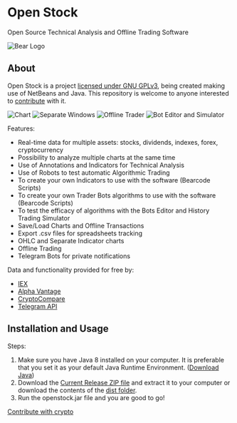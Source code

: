 # Open Stock
Open Source Technical Analysis and Offline Trading Software

![Bear Logo](sblogo.png)

## About
Open Stock is a project [licensed under GNU GPLv3](https://github.com/lcmeyer37/openstock/blob/master/LICENSE), being created making use of NetBeans and Java. This repository is welcome to anyone interested to [contribute](CONTRIBUTING.md) with it. 


![Chart](example1.png)
![Separate Windows](example2.png)
![Offline Trader](example3.png)
![Bot Editor and Simulator](example4.png)

Features:
* Real-time data for multiple assets: stocks, dividends, indexes, forex, cryptocurrency
* Possibility to analyze multiple charts at the same time
* Use of Annotations and Indicators for Technical Analysis
* Use of Robots to test automatic Algorithmic Trading 
* To create your own Indicators to use with the software (Bearcode Scripts)
* To create your own Trader Bots algorithms to use with the software (Bearcode Scripts)
* To test the efficacy of algorithms with the Bots Editor and History Trading Simulator
* Save/Load Charts and Offline Transactions
* Export .csv files for spreadsheets tracking
* OHLC and Separate Indicator charts
* Offline Trading
* Telegram Bots for private notifications

Data and functionality provided for free by:
* [IEX](https://iextrading.com/api-exhibit-a/)
* [Alpha Vantage](https://www.alphavantage.co/terms_of_service/)
* [CryptoCompare](https://www.cryptocompare.com/api-licence-agreement/)
* [Telegram API](https://core.telegram.org/api/terms)

## Installation and Usage

Steps:
1. Make sure you have Java 8 installed on your computer. It is preferable that you set it as your default Java Runtime Environment. ([Download Java](https://www.java.com/en/download/))
2. Download the [Current Release ZIP file](https://github.com/lcmeyer37/openstock/releases) and extract it to your computer or download the contents of the [dist folder](https://github.com/lcmeyer37/openstock/tree/master/dist).
3. Run the openstock.jar file and you are good to go!


[Contribute with crypto](https://commerce.coinbase.com/checkout/4f5a0777-1d17-4a96-90e6-9a2d6046a08b)
